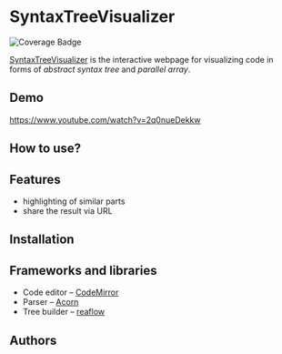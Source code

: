 # SyntaxTreeVisualizer 
![Coverage Badge](https://img.shields.io/endpoint?url=https://gist.githubusercontent.com/markovav-official/626ceaef15ab8d3d6dd2be185454916a/raw/SyntaxTreeVisualizer__heads_main.json)

[SyntaxTreeVisualizer](http://syntax-visualizer.markovav.ru/) is the interactive webpage for visualizing code in forms of _abstract syntax tree_ and _parallel array_.

## Demo
https://www.youtube.com/watch?v=2q0nueDekkw

## How to use?

## Features
- highlighting of similar parts
- share the result via URL

## Installation

## Frameworks and libraries
- Code editor – [CodeMirror](https://github.com/codemirror/codemirror5)
- Parser – [Acorn](https://github.com/acornjs/acorn)
- Tree builder – [reaflow](https://github.com/reaviz/reaflow)

## Authors
